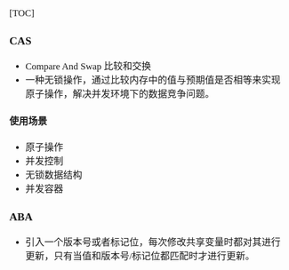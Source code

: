 <span style="font-family:Simsun,serif; font-size:17px;">

[TOC]

### CAS

- Compare And Swap 比较和交换
- 一种无锁操作，通过比较内存中的值与预期值是否相等来实现原子操作，解决并发环境下的数据竞争问题。

#### 使用场景

- 原子操作
- 并发控制
- 无锁数据结构
- 并发容器

### ABA

- 引入一个版本号或者标记位，每次修改共享变量时都对其进行更新，只有当值和版本号/标记位都匹配时才进行更新。

</span>